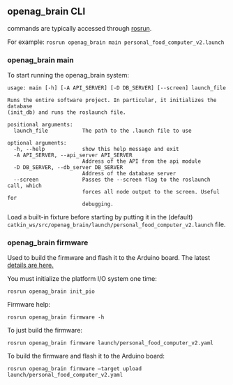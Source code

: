 ## openag\_brain CLI

[](/openag_brain/) commands are typically accessed through
[rosrun](http://wiki.ros.org/rosbash#rosrun).

For example: `rosrun openag_brain main personal_food_computer_v2.launch`

### openag\_brain main

To start running the openag\_brain system:

    usage: main [-h] [-A API_SERVER] [-D DB_SERVER] [--screen] launch_file

    Runs the entire software project. In particular, it initializes the database
    (init_db) and runs the roslaunch file.
    
    positional arguments:
      launch_file           The path to the .launch file to use
      
    optional arguments:
      -h, --help            show this help message and exit
      -A API_SERVER, --api_server API_SERVER
                            Address of the API from the api module
      -D DB_SERVER, --db_server DB_SERVER
                            Address of the database server
      --screen              Passes the --screen flag to the roslaunch call, which
                            forces all node output to the screen. Useful for
                            debugging.

Load a built-in fixture before starting by putting it in the (default)
`catkin_ws/src/openag_brain/launch/personal_food_computer_v2.launch`
file.

### openag\_brain firmware

Used to build the firmware and flash it to the Arduino board. The latest
[details are
here.](https://github.com/OpenAgInitiative/openag_brain/blob/master/doc/firmware.rst)

You must initialize the platform I/O system one time:

``` 
rosrun openag_brain init_pio

```

Firmware help:

``` 
rosrun openag_brain firmware -h

```

To just build the firmware:

``` 
rosrun openag_brain firmware launch/personal_food_computer_v2.yaml

```

To build the firmware and flash it to the Arduino board:

``` 
rosrun openag_brain firmware –target upload launch/personal_food_computer_v2.yaml

  
```
